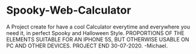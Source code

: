 # Spooky-Web-Calculator
A Project create for have a cool Calculator everytime and everywhere you need it, in perfect Spooky and Halloween Style.  PROPORTIONS OF THE ELEMENTS SUITABLE FOR AN IPHONE 5S, BUT OTHERWISE USABLE ON PC AND OTHER DEVICES.
PROJECT END 30-07-2020.
-Michael.
